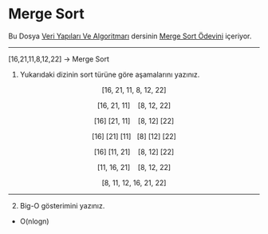 # Merge Sort

Bu Dosya [Veri Yapıları Ve Algoritmarı](https://academy.patika.dev/courses/veri-yapilari-ve-algoritmalar) dersinin [Merge Sort Ödevini](https://academy.patika.dev/courses/veri-yapilari-ve-algoritmalar/merge-sort-proje) içeriyor.

---
[16,21,11,8,12,22] -> Merge Sort

1. Yukarıdaki dizinin sort türüne göre aşamalarını yazınız.

<p align="center">[16, 21, 11, 8, 12, 22]</p>

<p align="center">[16, 21, 11]    [8, 12, 22]</p>

<p align="center">[16] [21, 11]    [8, 12] [22]</p>

<p align="center">[16] [21] [11]   [8] [12] [22]</p>

<p align="center">[16] [11, 21]    [8, 12] [22]</p>

<p align="center">[11, 16, 21]    [8, 12, 22]</p>

<p align="center">[8, 11, 12, 16, 21, 22]</p>


---
 
2. Big-O gösterimini yazınız.

- O(nlogn)





